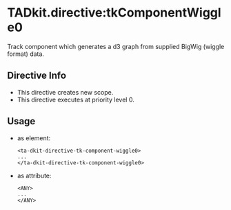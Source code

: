 



# TADkit.directive:tkComponentWiggle0








Track component which generates a d3 graph
from supplied BigWig (wiggle format) data.








## Directive Info

* This directive creates new scope.
* This directive executes at priority level 0.


## Usage




* as element:
    ```
    <ta-dkit-directive-tk-component-wiggle0>
    ...
    </ta-dkit-directive-tk-component-wiggle0>
    ```
* as attribute:
    ```
    <ANY>
    ...
    </ANY>
    ```







